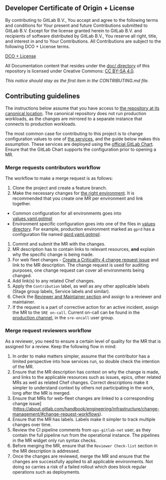 ## Developer Certificate of Origin + License

By contributing to GitLab B.V., You accept and agree to the following terms and
conditions for Your present and future Contributions submitted to GitLab B.V.
Except for the license granted herein to GitLab B.V. and recipients of software
distributed by GitLab B.V., You reserve all right, title, and interest in and to
Your Contributions. All Contributions are subject to the following DCO + License
terms.

[DCO + License](https://gitlab.com/gitlab-org/dco/blob/master/README.md)

All Documentation content that resides under the [doc/ directory](/doc) of this
repository is licensed under Creative Commons:
[CC BY-SA 4.0](https://creativecommons.org/licenses/by-sa/4.0/).

_This notice should stay as the first item in the CONTRIBUTING.md file._

## Contributing guidelines

The instructions below assume that you have access to [the repository at its canonical location](https://gitlab.com/gitlab-com/gl-infra/k8s-workloads/gitlab-com). The canonical repository does not run production workloads, as the changes are mirrored to a separate instance that connects to production workloads.

The most common case for contributing to this project is to change configuration values to one of [the services](README.md#services), and the guide below makes this assumption. These services are deployed using the [official GitLab Chart](https://gitlab.com/gitlab-org/charts/gitlab). Ensure that the GitLab Chart supports the configuration prior to opening a MR.

### Merge requests contributors workflow

The workflow to make a merge request is as follows:

1. Clone the project and create a feature branch.
1. Make the necessary changes for [the right environment](https://gitlab.com/gitlab-com/gl-infra/k8s-workloads/gitlab-com#gitlab-environments-configuration). It is recommended that you create one MR per environment and link together.

  * Common configuration for all environments goes into [values.yaml.gotmpl](https://gitlab.com/gitlab-com/gl-infra/k8s-workloads/gitlab-com/-/blob/master/releases/gitlab/values/values.yaml.gotmpl)
  * Environment specific configuration goes into one of the files in [values directory](https://gitlab.com/gitlab-com/gl-infra/k8s-workloads/gitlab-com/-/tree/master/releases/gitlab/values). For example, production environment marked as `gprd` has a configuration file named [gprd.yaml.gotmpl](https://gitlab.com/gitlab-com/gl-infra/k8s-workloads/gitlab-com/-/blob/master/releases/gitlab/values/gprd.yaml.gotmpl).
1. Commit and submit the MR with the changes.
1. MR description has to contain links to relevant resources, **and** explain why the specific change is being made.
1. For web fleet changes - [Create a Criticality 4 change request issue](https://about.gitlab.com/handbook/engineering/infrastructure/change-management/#change-request-workflows) and link to the MR description. The change request is used for auditing purposes, one change request can cover all environments being changed.
1. Add link(s) to any related Chef changes. 
1. Apply the `Contribution` label, as well as any other applicable labels (Stage group labels, Service labels and similar).
1. Check the [Reviewer and Maintainer section](https://about.gitlab.com/handbook/engineering/projects/#k8s-workloads-gitlab-com) and assign to a reviewer and maintainer.
1. If the request is a part of corrective action for an active incident, assign the MR to the `SRE on-call`. Current on-call can be found in the [production channel](https://gitlab.slack.com/archives/C101F3796), in the `sre-oncall` user group.

### Merge request reviewers workflow

As a reviewer, you need to ensure a certain level of quality for the MR that is assigned for a review.
Keep the following flow in mind:

1. In order to make matters simpler, assume that the contributor has a limited perspective into how services run, so double check the intention of the MR.
1. Ensure that the MR description has context on why the change is made, and links to the applicable resources such as issues, epics, other related MRs as well as related Chef changes. Correct descriptions make it simpler to understand context by others not participating in the work, long after the MR is merged.
1. Ensure that MRs for web-fleet changes are linked to a corresponding change issue](https://about.gitlab.com/handbook/engineering/infrastructure/change-management/#change-request-workflows). 
1. Ensure that the MR has labels. Labels make it simpler to track multiple changes over time.
1. Review the CI pipeline comments from `ops-gitlab-net` user, as they contain the full pipeline run from the operational instance. The pipelines in the MR widget only run syntax checks.
1. Before merging the MR, ensure that the `Reviewer Check-list` section in the MR description is addressed.
1. Once the changes are reviewed, merge the MR and ensure that the changes are successfully applied to all applicable environments. Not doing so carries a risk of a failed rollout which does block regular operations such as deployments.
